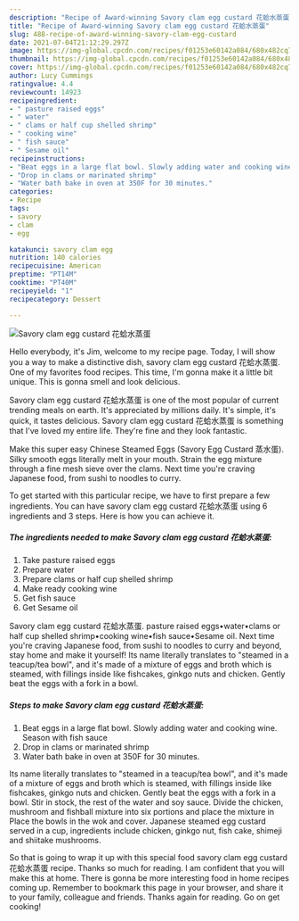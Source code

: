 ```yaml
---
description: "Recipe of Award-winning Savory clam egg custard 花蛤水蒸蛋"
title: "Recipe of Award-winning Savory clam egg custard 花蛤水蒸蛋"
slug: 488-recipe-of-award-winning-savory-clam-egg-custard
date: 2021-07-04T21:12:29.297Z
image: https://img-global.cpcdn.com/recipes/f01253e60142a084/680x482cq70/savory-clam-egg-custard-花蛤水蒸蛋-recipe-main-photo.jpg
thumbnail: https://img-global.cpcdn.com/recipes/f01253e60142a084/680x482cq70/savory-clam-egg-custard-花蛤水蒸蛋-recipe-main-photo.jpg
cover: https://img-global.cpcdn.com/recipes/f01253e60142a084/680x482cq70/savory-clam-egg-custard-花蛤水蒸蛋-recipe-main-photo.jpg
author: Lucy Cummings
ratingvalue: 4.4
reviewcount: 14923
recipeingredient:
- " pasture raised eggs"
- " water"
- " clams or half cup shelled shrimp"
- " cooking wine"
- " fish sauce"
- " Sesame oil"
recipeinstructions:
- "Beat eggs in a large flat bowl. Slowly adding water and cooking wine. Season with fish sauce"
- "Drop in clams or marinated shrimp"
- "Water bath bake in oven at 350F for 30 minutes."
categories:
- Recipe
tags:
- savory
- clam
- egg

katakunci: savory clam egg 
nutrition: 140 calories
recipecuisine: American
preptime: "PT14M"
cooktime: "PT40M"
recipeyield: "1"
recipecategory: Dessert

---
```



![Savory clam egg custard 花蛤水蒸蛋](https://img-global.cpcdn.com/recipes/f01253e60142a084/680x482cq70/savory-clam-egg-custard-花蛤水蒸蛋-recipe-main-photo.jpg)

Hello everybody, it's Jim, welcome to my recipe page. Today, I will show you a way to make a distinctive dish, savory clam egg custard 花蛤水蒸蛋. One of my favorites food recipes. This time, I'm gonna make it a little bit unique. This is gonna smell and look delicious.

Savory clam egg custard 花蛤水蒸蛋 is one of the most popular of current trending meals on earth. It's appreciated by millions daily. It's simple, it's quick, it tastes delicious. Savory clam egg custard 花蛤水蒸蛋 is something that I've loved my entire life. They're fine and they look fantastic.

Make this super easy Chinese Steamed Eggs (Savory Egg Custard 蒸水蛋). Silky smooth eggs literally melt in your mouth. Strain the egg mixture through a fine mesh sieve over the clams. Next time you&#39;re craving Japanese food, from sushi to noodles to curry.


To get started with this particular recipe, we have to first prepare a few ingredients. You can have savory clam egg custard 花蛤水蒸蛋 using 6 ingredients and 3 steps. Here is how you can achieve it.

<!--inarticleads1-->

##### The ingredients needed to make Savory clam egg custard 花蛤水蒸蛋:

1. Take  pasture raised eggs
1. Prepare  water
1. Prepare  clams or half cup shelled shrimp
1. Make ready  cooking wine
1. Get  fish sauce
1. Get  Sesame oil


Savory clam egg custard 花蛤水蒸蛋. pasture raised eggs•water•clams or half cup shelled shrimp•cooking wine•fish sauce•Sesame oil. Next time you&#39;re craving Japanese food, from sushi to noodles to curry and beyond, stay home and make it yourself! Its name literally translates to &#34;steamed in a teacup/tea bowl&#34;, and it&#39;s made of a mixture of eggs and broth which is steamed, with fillings inside like fishcakes, ginkgo nuts and chicken. Gently beat the eggs with a fork in a bowl. 

<!--inarticleads2-->

##### Steps to make Savory clam egg custard 花蛤水蒸蛋:

1. Beat eggs in a large flat bowl. Slowly adding water and cooking wine. Season with fish sauce
1. Drop in clams or marinated shrimp
1. Water bath bake in oven at 350F for 30 minutes.


Its name literally translates to &#34;steamed in a teacup/tea bowl&#34;, and it&#39;s made of a mixture of eggs and broth which is steamed, with fillings inside like fishcakes, ginkgo nuts and chicken. Gently beat the eggs with a fork in a bowl. Stir in stock, the rest of the water and soy sauce. Divide the chicken, mushroom and fishball mixture into six portions and place the mixture in Place the bowls in the wok and cover. Japanese steamed egg custard served in a cup, ingredients include chicken, ginkgo nut, fish cake, shimeji and shiitake mushrooms. 

So that is going to wrap it up with this special food savory clam egg custard 花蛤水蒸蛋 recipe. Thanks so much for reading. I am confident that you will make this at home. There is gonna be more interesting food in home recipes coming up. Remember to bookmark this page in your browser, and share it to your family, colleague and friends. Thanks again for reading. Go on get cooking!
